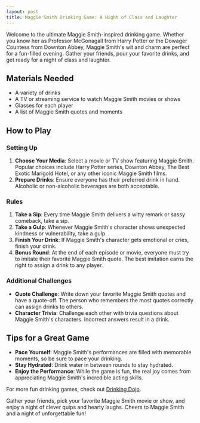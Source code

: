 ```yaml
---
layout: post
title: Maggie Smith Drinking Game: A Night of Class and Laughter
---
```



Welcome to the ultimate Maggie Smith-inspired drinking game. Whether you know her as Professor McGonagall from Harry Potter or the Dowager Countess from Downton Abbey, Maggie Smith's wit and charm are perfect for a fun-filled evening. Gather your friends, pour your favorite drinks, and get ready for a night of class and laughter.

## Materials Needed

- A variety of drinks
- A TV or streaming service to watch Maggie Smith movies or shows
- Glasses for each player
- A list of Maggie Smith quotes and moments

## How to Play

### Setting Up

1. **Choose Your Media**: Select a movie or TV show featuring Maggie Smith. Popular choices include Harry Potter series, Downton Abbey, The Best Exotic Marigold Hotel, or any other iconic Maggie Smith films.
2. **Prepare Drinks**: Ensure everyone has their preferred drink in hand. Alcoholic or non-alcoholic beverages are both acceptable.

### Rules

1. **Take a Sip**: Every time Maggie Smith delivers a witty remark or sassy comeback, take a sip.
2. **Take a Gulp**: Whenever Maggie Smith's character shows unexpected kindness or vulnerability, take a gulp.
3. **Finish Your Drink**: If Maggie Smith's character gets emotional or cries, finish your drink.
4. **Bonus Round**: At the end of each episode or movie, everyone must try to imitate their favorite Maggie Smith quote. The best imitation earns the right to assign a drink to any player.

### Additional Challenges

- **Quote Challenge**: Write down your favorite Maggie Smith quotes and have a quote-off. The person who remembers the most quotes correctly can assign drinks to others.
- **Character Trivia**: Challenge each other with trivia questions about Maggie Smith's characters. Incorrect answers result in a drink.

## Tips for a Great Game

- **Pace Yourself**: Maggie Smith's performances are filled with memorable moments, so be sure to pace your drinking.
- **Stay Hydrated**: Drink water in between rounds to stay hydrated.
- **Enjoy the Performance**: While the game is fun, the real joy comes from appreciating Maggie Smith's incredible acting skills.

For more fun drinking games, check out [Drinking Dojo](https://drinkingdojo.com/).

Gather your friends, pick your favorite Maggie Smith movie or show, and enjoy a night of clever quips and hearty laughs. Cheers to Maggie Smith and a night of unforgettable fun!